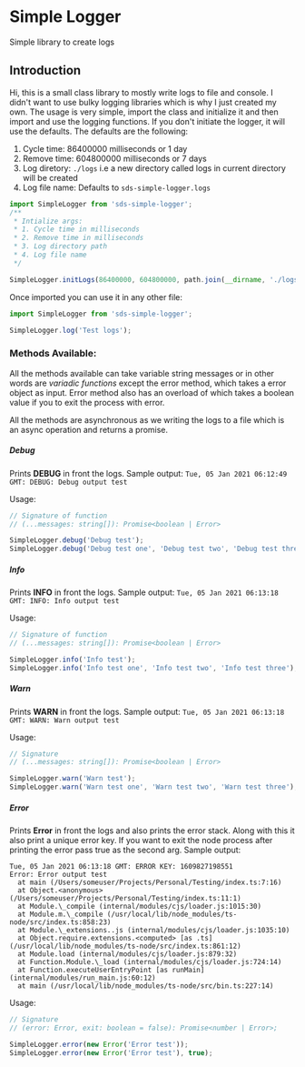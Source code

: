 # Simple Logger

Simple library to create logs

## Introduction

Hi, this is a small class library to mostly write logs to file and console. I didn't want to use bulky logging libraries which is why I just created my own. The usage is very simple, import the class and initialize it and then import and use the logging functions. If you don't initiate the logger, it will use the defaults. The defaults are the following:

1. Cycle time: 86400000 milliseconds or 1 day
2. Remove time: 604800000 milliseconds or 7 days
3. Log diretory: `./logs` i.e a new directory called logs in current directory will be created
4. Log file name: Defaults to `sds-simple-logger.logs`

```ts
import SimpleLogger from 'sds-simple-logger';
/**
 * Intialize args:
 * 1. Cycle time in milliseconds
 * 2. Remove time in milliseconds
 * 3. Log directory path
 * 4. Log file name
 */

SimpleLogger.initLogs(86400000, 604800000, path.join(__dirname, './logs'), 'sds-simple-logger.logs');
```

Once imported you can use it in any other file:

```ts
import SimpleLogger from 'sds-simple-logger';

SimpleLogger.log('Test logs');
```

### Methods Available:

All the methods available can take variable string messages or in other words are _variadic functions_ except the error method, which takes a error object as input. Error method also has an overload of which takes a boolean value if you to exit the process with error.

All the methods are asynchronous as we writing the logs to a file which is an async operation and returns a promise.

##### **Debug**

Prints **DEBUG** in front the logs. Sample output:
`Tue, 05 Jan 2021 06:12:49 GMT: DEBUG: Debug output test`

Usage:

```ts
// Signature of function
// (...messages: string[]): Promise<boolean | Error>

SimpleLogger.debug('Debug test');
SimpleLogger.debug('Debug test one', 'Debug test two', 'Debug test three');
```

##### **Info**

Prints **INFO** in front the logs. Sample output:
`Tue, 05 Jan 2021 06:13:18 GMT: INFO: Info output test`

Usage:

```ts
// Signature of function
// (...messages: string[]): Promise<boolean | Error>

SimpleLogger.info('Info test');
SimpleLogger.info('Info test one', 'Info test two', 'Info test three');
```

##### **Warn**

Prints **WARN** in front the logs. Sample output:
`Tue, 05 Jan 2021 06:13:18 GMT: WARN: Warn output test`

Usage:

```ts
// Signature
// (...messages: string[]): Promise<boolean | Error>

SimpleLogger.warn('Warn test');
SimpleLogger.warn('Warn test one', 'Warn test two', 'Warn test three');
```

##### **Error**

Prints **Error** in front the logs and also prints the error stack. Along with this it also print a unique error key. If you want to exit the node process after printing the error pass true as the second arg. Sample output:

```
Tue, 05 Jan 2021 06:13:18 GMT: ERROR KEY: 1609827198551
Error: Error output test
  at main (/Users/someuser/Projects/Personal/Testing/index.ts:7:16)
  at Object.<anonymous> (/Users/someuser/Projects/Personal/Testing/index.ts:11:1)
  at Module.\_compile (internal/modules/cjs/loader.js:1015:30)
  at Module.m.\_compile (/usr/local/lib/node_modules/ts-node/src/index.ts:858:23)
  at Module.\_extensions..js (internal/modules/cjs/loader.js:1035:10)
  at Object.require.extensions.<computed> [as .ts] (/usr/local/lib/node_modules/ts-node/src/index.ts:861:12)
  at Module.load (internal/modules/cjs/loader.js:879:32)
  at Function.Module.\_load (internal/modules/cjs/loader.js:724:14)
  at Function.executeUserEntryPoint [as runMain] (internal/modules/run_main.js:60:12)
  at main (/usr/local/lib/node_modules/ts-node/src/bin.ts:227:14)
```

Usage:

```ts
// Signature
// (error: Error, exit: boolean = false): Promise<number | Error>;

SimpleLogger.error(new Error('Error test'));
SimpleLogger.error(new Error('Error test'), true);
```

